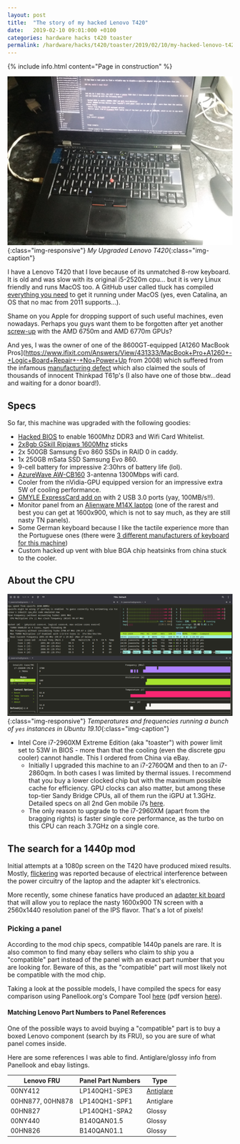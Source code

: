 ```yaml
---
layout: post
title:  "The story of my hacked Lenovo T420"
date:   2019-02-10 09:01:000 +0100
categories: hardware hacks t420 toaster
permalink: /hardware/hacks/t420/toaster/2019/02/10/my-hacked-lenovo-t420/
---
```


{% include info.html content="Page in construction" %}

![Hacked Lenovo T420](/assets/images/post-images/2019-02-10-my-hacked-lenovo-t420/IMG_20200417_111333.jpg){:class="img-responsive"}
*My Upgraded Lenovo T420*{:class="img-caption"}

I have a Lenovo T420 that I love because of its unmatched 8-row keyboard. It is old and was slow with its original i5-2520m cpu... but it is very Linux friendly and runs MacOS too. A GitHub user called tluck has compiled [everything you need](https://github.com/tluck/Lenovo-T420-Clover) to get it running under MacOS (yes, even Catalina, an OS that no mac from 2011 supports...).

Shame on you Apple for dropping support of such useful machines, even nowadays. Perhaps you guys want them to be forgotten after yet another [screw-up](https://discussions.apple.com/thread/4659905) with the AMD 6750m and AMD 6770m GPUs?

And yes, I was the owner of one of the 8600GT-equipped [A1260 MacBook Pros](https://www.ifixit.com/Answers/View/431333/MacBook+Pro+A1260+-+Logic+Board+Repair+-+No+Power+Up from 2008) which suffered from the infamous [manufacturing defect](https://forums.lenovo.com/t5/ThinkPad-T61-and-prior-T-series/T61p-Nvidia-problems/td-p/917335) which also claimed the souls of thousands of innocent Thinkpad T61p's (I also have one of those btw...dead and waiting for a donor board!).

## Specs

So far, this machine was upgraded with the following goodies:

- [Hacked BIOS](https://www.bios-mods.com/forum/Thread-REQUEST-Lenovo-Thinkpad-T420-83ETxxWW-Whitelist-Removal?page=31) to enable 1600Mhz DDR3 and Wifi Card Whitelist.
- [2x8gb GSkill Ripjaws 1600Mhz](https://www.gskill.com/product/2/159/1537259792/F3-1600C9D-16GRSLRipjaws-DDR3-SO-DIMMDDR3L-1600MHz-CL9-9-9-1.35V16GB-(2x8GB)) sticks
- 2x 500GB Samsung Evo 860 SSDs in RAID 0 in caddy.
- 1x 250GB mSata SSD Samsung Evo 860.
- 9-cell battery for impressive 2:30hrs of battery life (lol).
- [AzureWave AW-CB160](https://www.ebay.co.uk/itm/BroadCom-AW-CB160-BCM94360HMB-WIFI-HALF-PCI-E-Wireless-BT-Card-BT4-0-WLAN-W003-/303426968043) 3-antenna 1300Mbps wifi card.
- Cooler from the nVidia-GPU equipped version for an impressive extra 5W of cooling performance.
- [GMYLE ExpressCard add on](https://www.amazon.com/ExpressCard-34mm-Adapter-Dual-Port/dp/B0045BLP1S) with 2 USB 3.0 ports (yay, 100MB/s!!).
- Monitor panel from an [Alienware M14X laptop](https://www.youtube.com/watch?v=9h0n-PQNEFw) (one of the rarest and best you can get at 1600x900, which is not to say much, as they are still nasty TN panels).
- Some German keyboard because I like the tactile experience more than the Portuguese ones (there were [3 different manufacturers of keyboard for this machine](http://forum.notebookreview.com/threads/thinkpad-keyboard-identification.634208/))
- Custom hacked up vent with blue BGA chip heatsinks from china stuck to the cooler.

## About the CPU

![Hacked Lenovo T420](/assets/images/post-images/2019-02-10-my-hacked-lenovo-t420/t420_full_load.png){:class="img-responsive"}
*Temperatures and frequencies running a bunch of `yes` instances in Ubuntu 19.10*{:class="img-caption"}

- Intel Core i7-2960XM Extreme Edition (aka "toaster") with power limit set to 53W in BIOS - more than that the cooling (even the discrete gpu cooler) cannot handle. This I ordered from China via eBay.
  - Initially I upgraded this machine to an i7-2760QM and then to an i7-2860qm. In both cases I was limited by thermal issues. I recommend that you buy a lower clocked chip but with the maximum possible cache for efficiency. GPU clocks can also matter, but among these top-tier Sandy Bridge CPUs, all of them run the iGPU at 1.3GHz. Detailed specs on all 2nd Gen mobile i7s [here](https://en.wikipedia.org/wiki/Sandy_Bridge#Mobile_platform).
  - The only reason to upgrade to the i7-2960XM (apart from the bragging rights) is faster single core performance, as the turbo on this CPU can reach 3.7GHz on a single core.

## The search for a 1440p mod

Initial attempts at a 1080p screen on the T420 have produced mixed results. Mostly, [flickering](https://forum.thinkpads.com/viewtopic.php?t=118070&start=210) was reported because of electrical interference between the power circuitry of the laptop and the adapter kit's electronics.

More recently, some chinese fanatics have produced an [adapter kit board](https://www.ebay.com/itm/LCD-controller-board-WQHD-2560X1440-1440p-IPS-Screen-Kit-for-thinkpad-T430-T420/153466233711) that will allow you to replace the nasty 1600x900 TN screen with a 2560x1440 resolution panel of the IPS flavor. That's a lot of pixels!

### Picking a panel

According to the mod chip specs, compatible 1440p panels are rare. It is also common to find many ebay sellers who claim to ship you a "compatible" part instead of the panel with an exact part number that you are looking for. Beware of this, as the "compatible" part will most likely not be compatible with the mod chip.

Taking a look at the possible models, I have compiled the specs for easy comparison using Panellook.org's Compare Tool [here](http://www.panelook.com/modelcompare.php?ids=33382,25359,21975,21977,31862,34048) (pdf version [here](/assets/images/post-images/2019-02-10-my-hacked-lenovo-t420/t420_panels.pdf)).

#### Matching Lenovo Part Numbers to Panel References

One of the possible ways to avoid buying a "compatible" part is to buy a boxed Lenovo component (search by its FRU), so you are sure of what panel comes inside.

Here are some references I was able to find. Antiglare/glossy info from Panellook and ebay listings.

| Lenovo FRU       | Panel Part Numbers | Type      |
| ---------------- | ------------------ | --------- |
| 00NY412          | LP140QH1-SPE3      | [Antiglare](https://www.ebay.com/itm/LP140QH1-SP-E3-14-0-3K-QHD-LED-Display-2560x1440-40-Pin-eDP-matt-00NY412/263489106971?hash=item3d592cb41b:g:xUYAAOSwfphafu~K) |
| 00HN877, 00HN878 | LP140QH1-SPF1      | Antiglare |
| 00HN827          | LP140QH1-SPA2      | Glossy    |
| 00NY440          | B140QAN01.5      | Glossy    |
| 00HN826          | B140QAN01.1      | Glossy    |
